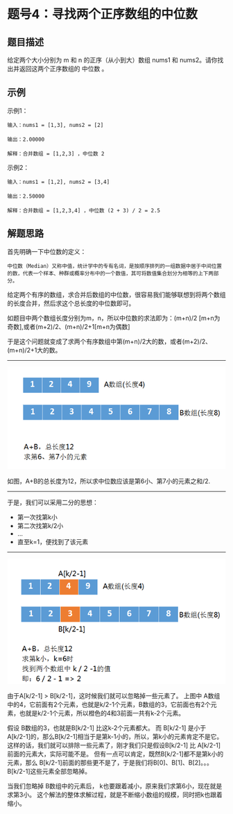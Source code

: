 # 题号4：寻找两个正序数组的中位数
## 题目描述
给定两个大小分别为 m 和 n 的正序（从小到大）数组 nums1 和 nums2。请你找出并返回这两个正序数组的 中位数 。

## 示例
 示例1：
 ```
 输入：nums1 = [1,3], nums2 = [2]

输出：2.00000

 解释：合并数组 = [1,2,3] ，中位数 2
```
示例2：
```
输入：nums1 = [1,2], nums2 = [3,4]

输出：2.50000

解释：合并数组 = [1,2,3,4] ，中位数 (2 + 3) / 2 = 2.5
```
## 解题思路
首先明确一下中位数的定义：

    中位数（Median）又称中值，统计学中的专有名词，是按顺序排列的一组数据中居于中间位置的数，代表一个样本、种群或概率分布中的一个数值，其可将数值集合划分为相等的上下两部分。

给定两个有序的数组，求合并后数组的中位数，很容易我们能够联想到将两个数组的长度合并，然后求这个总长度的中位数即可。

如题目中两个数组长度分别为m，n，所以中位数的求法即为：(m+n)/2 [m+n为奇数],或者(m+2)/2、(m+n)/2+1[m+n为偶数]

于是这个问题就变成了求两个有序数组中第(m+n)/2大的数，或者(m+2)/2、(m+n)/2+1大的数。

---
![img](../../images/img.png)

如图，A+B的总长度为12，所以求中位数应该是第6小、第7小的元素之和/2.

---

于是，我们可以采用二分的思想：

- 第一次找第k小
- 第二次找第k/2小
- ...
- 直至k=1，便找到了该元素

---
![img](../../images/img_1.png)

由于A[k/2-1] > B[k/2-1]，这时候我们就可以忽略掉一些元素了。
上图中 A数组中的4，它前面有2个元素，也就是k/2-1个元素，B数组的3，它前面也有2个元素，也就是k/2-1个元素，所以橙色的4和3前面一共有k-2个元素。

假设 B数组的3，也就是B[k/2-1] 比这k-2个元素都大。
而 B[k/2-1] 是小于 A[k/2-1]的，那么B[k/2-1]相当于是第k-1小的，所以，第k小的元素肯定不是它。
这样的话，我们就可以排除一些元素了，刚才我们只是假设B[k/2-1] 比 A[k/2-1]前面的元素大，实际可能不是。
但有一点可以肯定，既然B[k/2-1]都不是第k小的元素，那么 B[k/2-1]前面的那些更不是了，于是我们将B[0]、B[1]、B[2]。。。B[k/2-1]这些元素全部忽略掉。

当我们忽略掉 B数组中的元素后， k也要跟着减小，原来我们求第6小，现在就是求第3小。
这个解法的整体求解过程，就是不断缩小数组的规模，同时把k也跟着缩小。


